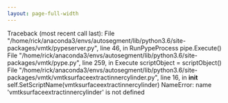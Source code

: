 ```yaml
---
layout: page-full-width
---
```

Traceback (most recent call last):
  File "/home/rick/anaconda3/envs/autosegment/lib/python3.6/site-packages/vmtk/pypeserver.py", line 46, in RunPypeProcess
    pipe.Execute()
  File "/home/rick/anaconda3/envs/autosegment/lib/python3.6/site-packages/vmtk/pype.py", line 259, in Execute
    scriptObject = scriptObject()
  File "/home/rick/anaconda3/envs/autosegment/lib/python3.6/site-packages/vmtk/vmtksurfaceextractinnercylinder.py", line 16, in __init__
    self.SetScriptName(vmtksurfaceextractinnercylinder)
NameError: name 'vmtksurfaceextractinnercylinder' is not defined

